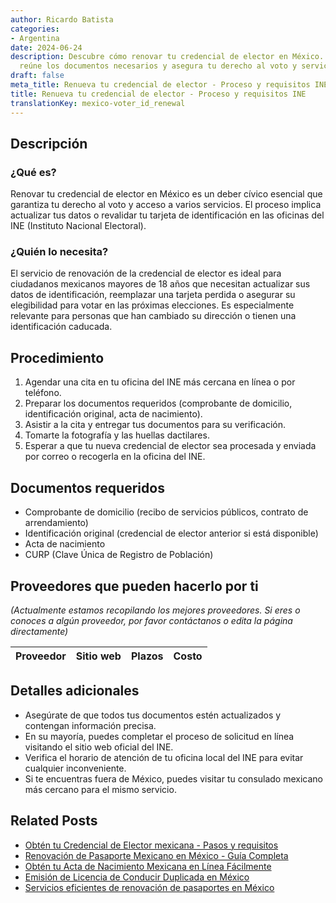 ```yaml
---
author: Ricardo Batista
categories:
- Argentina
date: 2024-06-24
description: Descubre cómo renovar tu credencial de elector en México. Sigue el proceso,
  reúne los documentos necesarios y asegura tu derecho al voto y servicios esenciales.
draft: false
meta_title: Renueva tu credencial de elector - Proceso y requisitos INE
title: Renueva tu credencial de elector - Proceso y requisitos INE
translationKey: mexico-voter_id_renewal
---
```



## Descripción
### ¿Qué es?
Renovar tu credencial de elector en México es un deber cívico esencial que garantiza tu derecho al voto y acceso a varios servicios. El proceso implica actualizar tus datos o revalidar tu tarjeta de identificación en las oficinas del INE (Instituto Nacional Electoral).

### ¿Quién lo necesita?
El servicio de renovación de la credencial de elector es ideal para ciudadanos mexicanos mayores de 18 años que necesitan actualizar sus datos de identificación, reemplazar una tarjeta perdida o asegurar su elegibilidad para votar en las próximas elecciones. Es especialmente relevante para personas que han cambiado su dirección o tienen una identificación caducada.

## Procedimiento

1. Agendar una cita en tu oficina del INE más cercana en línea o por teléfono.
2. Preparar los documentos requeridos (comprobante de domicilio, identificación original, acta de nacimiento).
3. Asistir a la cita y entregar tus documentos para su verificación.
4. Tomarte la fotografía y las huellas dactilares.
5. Esperar a que tu nueva credencial de elector sea procesada y enviada por correo o recogerla en la oficina del INE.

## Documentos requeridos

- Comprobante de domicilio (recibo de servicios públicos, contrato de arrendamiento)
- Identificación original (credencial de elector anterior si está disponible)
- Acta de nacimiento
- CURP (Clave Única de Registro de Población)

## Proveedores que pueden hacerlo por ti
_(Actualmente estamos recopilando los mejores proveedores. Si eres o conoces a algún proveedor, por favor contáctanos o edita la página directamente)_

| Proveedor        |     Sitio web     |     Plazos    |       Costo      |
| --------------- | --------------- |  :-------------: | :-------------: |

## Detalles adicionales

- Asegúrate de que todos tus documentos estén actualizados y contengan información precisa.
- En su mayoría, puedes completar el proceso de solicitud en línea visitando el sitio web oficial del INE.
- Verifica el horario de atención de tu oficina local del INE para evitar cualquier inconveniente.
- Si te encuentras fuera de México, puedes visitar tu consulado mexicano más cercano para el mismo servicio.
## Related Posts

- [Obtén tu Credencial de Elector mexicana - Pasos y requisitos](https://tramitit.com/spanish/guides/mexico/credencial_para_votar/)
- [Renovación de Pasaporte Mexicano en México - Guía Completa](https://tramitit.com/spanish/guides/mexico/pasaporte_mexicano/)
- [Obtén tu Acta de Nacimiento Mexicana en Línea Fácilmente](https://tramitit.com/spanish/guides/mexico/acta_de_nacimiento/)
- [Emisión de Licencia de Conducir Duplicada en México](https://tramitit.com/spanish/guides/mexico/expedición_de_duplicado_de_licencia_de_conducir/)
- [Servicios eficientes de renovación de pasaportes en México](https://tramitit.com/spanish/guides/mexico/renovación_de_pasaporte/)